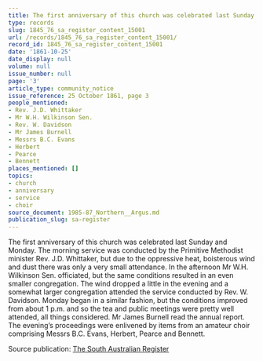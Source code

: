 ```yaml
---
title: The first anniversary of this church was celebrated last Sunday and Monday.
type: records
slug: 1845_76_sa_register_content_15001
url: /records/1845_76_sa_register_content_15001/
record_id: 1845_76_sa_register_content_15001
date: '1861-10-25'
date_display: null
volume: null
issue_number: null
page: '3'
article_type: community_notice
issue_reference: 25 October 1861, page 3
people_mentioned:
- Rev. J.D. Whittaker
- Mr W.H. Wilkinson Sen.
- Rev. W. Davidson
- Mr James Burnell
- Messrs B.C. Evans
- Herbert
- Pearce
- Bennett
places_mentioned: []
topics:
- church
- anniversary
- service
- choir
source_document: 1985-87_Northern__Argus.md
publication_slug: sa-register
---
```


The first anniversary of this church was celebrated last Sunday and Monday.  The morning service was conducted by the Primitive Methodist minister Rev. J.D. Whittaker, but due to the oppressive heat, boisterous wind and dust there was only a very small attendance.  In the afternoon Mr W.H. Wilkinson Sen. officiated, but the same conditions resulted in an even smaller congregation.  The wind dropped a little in the evening and a somewhat larger congregation attended the service conducted by Rev. W. Davidson.  Monday began in a similar fashion, but the conditions improved from about 1 p.m. and so the tea and public meetings were pretty well attended, all things considered.  Mr James Burnell read the annual report.  The evening’s proceedings were enlivened by items from an amateur choir comprising Messrs B.C. Evans, Herbert, Pearce and Bennett.

Source publication: [The South Australian Register](/publications/sa-register/)
